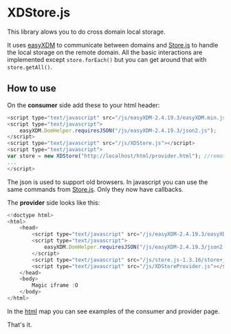 XDStore.js
=====================

This library alows you to do cross domain local storage.

It uses [easyXDM] to communicate between domains and [Store.js] to handle the local storage on the remote domain.
All the basic interactions are implemented except `store.forEach()` but you can get around that with `store.getAll()`.

How to use
-----------

On the **consumer** side add these to your html header:
````javascript
<script type="text/javascript" src="/js/easyXDM-2.4.19.3/easyXDM.min.js"></script>
<script type="text/javascript">
    easyXDM.DomHelper.requiresJSON("/js/easyXDM-2.4.19.3/json2.js");
</script>
<script type="text/javascript" src="/js/XDStore.js"></script>
<script type="text/javascript">
var store = new XDStore("http://localhost/html/provider.html"); //remote path of the provider page
...
</script>
````
The json is used to support old browsers.
In javascript you can use the same commands from [Store.js]. Only they now have callbacks.

The **provider** side looks like this:

````javascript
<!doctype html>
<html>
    <head>
        <script type="text/javascript" src="/js/easyXDM-2.4.19.3/easyXDM.min.js"></script>
        <script type="text/javascript">
            easyXDM.DomHelper.requiresJSON("/js/easyXDM-2.4.19.3/json2.js");
        </script>
        <script type="text/javascript" src="/js/store.js-1.3.16/store+json2.min.js"></script>
        <script type="text/javascript" src="/js/XDStoreProvider.js"></script>
    </head>
    <body>
        Magic iframe :O
	</body>
</html>
````

In the [html] map you can see examples of the consumer and provider page.

That's it.


[easyXDM]:https://github.com/oyvindkinsey/easyXDM
[Store.js]:https://github.com/marcuswestin/store.js
[XDStore.js]:https://raw.githubusercontent.com/Salesflare/XDStore.js/master/js/XDStore.js
[html]:https://github.com/Salesflare/XDStore.js/tree/master/html
